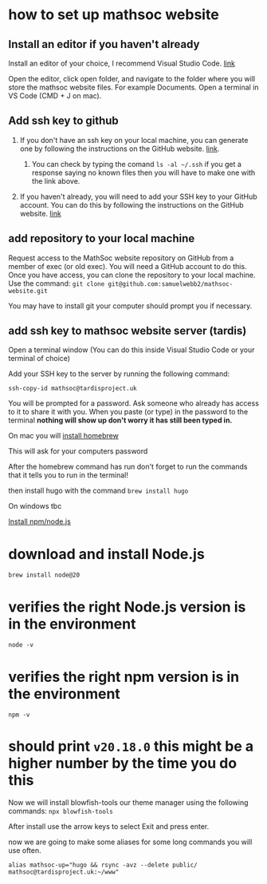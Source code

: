 # how to set up mathsoc website

## Install an editor if you haven't already

Install an editor of your choice, I recommend Visual Studio Code. [link](https://code.visualstudio.com/Download)

Open the editor, click open folder, and navigate to the folder where you will store the mathsoc website files. For example Documents. Open a terminal in VS Code (CMD + J on mac).

## Add ssh key to github

1. If you don't have an ssh key on your local machine, you can generate one by following the instructions on the GitHub website. [link](https://docs.github.com/en/authentication/connecting-to-github-with-ssh/generating-a-new-ssh-key-and-adding-it-to-the-ssh-agent).
   1. You can check by typing the comand `ls -al ~/.ssh` if you get a response saying no known files then you will have to make one with the link above.

2. If you haven't already, you will need to add your SSH key to your GitHub account. You can do this by following the instructions on the GitHub website. 
[link](https://docs.github.com/en/authentication/connecting-to-github-with-ssh/adding-a-new-ssh-key-to-your-github-account)

## add repository to your local machine

Request access to the MathSoc website repository on GitHub from a member of exec (or old exec). You will need a GitHub account to do this. 
Once you have access, you can clone the repository to your local machine. Use the command: 
`git clone git@github.com:samuelwebb2/mathsoc-website.git`

You may have to install git your computer should prompt you if necessary.

## add ssh key to mathsoc website server (tardis)

Open a terminal window (You can do this inside Visual Studio Code or your terminal of choice) 

Add your SSH key to the server by running the following command:

`ssh-copy-id mathsoc@tardisproject.uk`

You will be prompted for a password. Ask someone who already has access to it to share it with you. When you paste (or type) in the password to the terminal **nothing will show up don't worry it has still been typed in.**

On mac you will [install homebrew](https://brew.sh) 

This will ask for your computers password

After the homebrew command has run don't forget to run the commands that it tells you to run in the terminal!

then install hugo with the command `brew install hugo`

On windows tbc

[Install npm/node.js](https://nodejs.org/en/download/package-manager)

# download and install Node.js
`brew install node@20`
# verifies the right Node.js version is in the environment
`node -v`
# verifies the right npm version is in the environment
`npm -v` 
# should print `v20.18.0` this might be a higher number by the time you do this 

Now we will install blowfish-tools our theme manager using the following commands:
`npx blowfish-tools`

After install use the arrow keys to select Exit and press enter.

now we are going to make some aliases for some long commands you will use often. 

`alias mathsoc-up="hugo && rsync -avz --delete public/ mathsoc@tardisproject.uk:~/www"`

